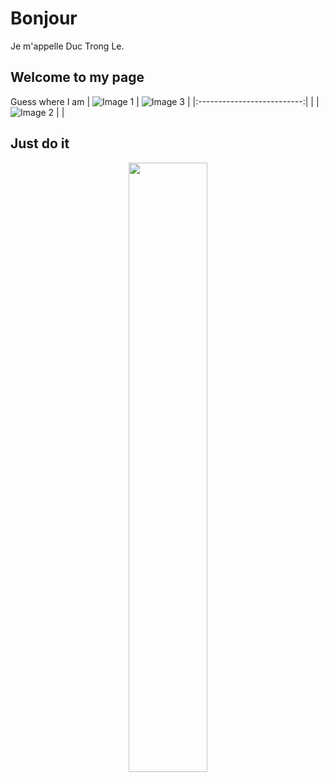 # Bonjour
Je m'appelle Duc Trong Le.

## Welcome to my page
Guess where I am
| ![Image 1](https://user-images.githubusercontent.com/87889069/206115563-779ae72e-c50c-4a6d-ba37-6662a32b6a3c.png) | ![Image 3](https://github.com/LeTrongDuc2510/LeTrongDuc2510/assets/87889069/605f6abe-43e5-4e46-8f64-de541143da1f) |
|:--------------------------:| |
| ![Image 2](https://github.com/LeTrongDuc2510/LeTrongDuc2510/assets/87889069/33128795-7f8f-4fef-9b12-8f7ae092d189) |  |





<!---
| ![Image 1](https://user-images.githubusercontent.com/87889069/206115563-779ae72e-c50c-4a6d-ba37-6662a32b6a3c.png) |
|:--------------------------:|
| Description of Image 1      |

| ![Image 2](https://github.com/LeTrongDuc2510/LeTrongDuc2510/assets/87889069/33128795-7f8f-4fef-9b12-8f7ae092d189) |
|:--------------------------:|
| Description of Image 2      |

| ![Image 3](https://github.com/LeTrongDuc2510/LeTrongDuc2510/assets/87889069/605f6abe-43e5-4e46-8f64-de541143da1f) |
|:--------------------------:|
| Description of Image 3      |

<p align="center">
    <div>
        <img src="https://user-images.githubusercontent.com/87889069/206115563-779ae72e-c50c-4a6d-ba37-6662a32b6a3c.png" width="50%" >
        <img src="https://github.com/LeTrongDuc2510/LeTrongDuc2510/assets/87889069/33128795-7f8f-4fef-9b12-8f7ae092d189" width="50%" >
    </div>
    <img src="https://github.com/LeTrongDuc2510/LeTrongDuc2510/assets/87889069/605f6abe-43e5-4e46-8f64-de541143da1f" width="40%" /> 
</p>
--->

## Just do it
<p align="center">
  <img src="https://user-images.githubusercontent.com/87889069/206984351-227ac394-01b0-423b-8af9-8d7f26912d45.gif" width=50% >
</p>



<!---
![26 Animated Logos to Inspire Your Own](https://user-images.githubusercontent.com/87889069/206984351-227ac394-01b0-423b-8af9-8d7f26912d45.gif)
LeTrongDuc2510/LeTrongDuc2510 is a ✨ special ✨ repository because its `README.md` (this file) appears on your GitHub profile.
You can click the Preview link to take a look at your changes.
--->
